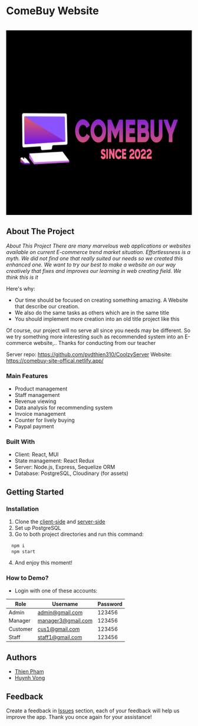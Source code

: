 <div id="top"></div>

<!-- PROJECT LOGO -->
# ComeBuy Website
<br />
<div align="center">
  <a href="https://github.com/github_username/repo_name](https://github.com/pvdthien310/ComeBuyClient/blob/main/comebuy/src/assets/img/logo.png">
    <img src="https://github.com/pvdthien310/ComeBuyClient/blob/main/comebuy/src/assets/img/logo.png" alt="Logo" width="800" height="500">
  </a>
  <p align="center">
   
</div>

<!-- ABOUT THE PROJECT -->
## About The Project

_About This Project
 There are many marvelous web applications or websites available on current E-commerce trend market situation. Effortlessness is a myth. We did not find one that really suited our needs so we created this enhanced one. We want to try our best to make a website on our way creatively that fixes and improves our learning in web creating field. We think this is it_

Here's why:
- Our time should be focused on creating something amazing. A Website that describe our creation.
- We also do the same tasks as others which are in the same title
- You should implement more creation into an old title project like this

Of course, our project will no  serve all since you needs may be different. So we try something more interesting such as recommended system into an E-commerce website,..
Thanks for conducting from our teacher

Server repo: https://github.com/pvdthien310/CoolzyServer
Website: https://comebuy-site-offical.netlify.app/

### Main Features
 - Product management
 - Staff management
 - Revenue viewing
 - Data analysis for recommending system
 - Invoice management
 - Counter for lively buying
 - Paypal payment
### Built With

 - Client: React, MUI
 - State management: React Redux
 - Server: Node.js, Express, Sequelize ORM
 - Database: PostgreSQL, Cloudinary (for assets)


<!-- GETTING STARTED -->
## Getting Started

### Installation

1. Clone the [client-side](https://github.com/pvdthien310/ComeBuyClient) and [server-side](https://github.com/pvdthien310/ComeBuyServer)
2. Set up PostgreSQL
3. Go to both project directories and run this command:
``` shel
  npm i 
  npm start
```
4. And enjoy this moment!
### How to Demo? 
- Login with one of these accounts:

|Role|Username|Password|
|--|--|--|
|Admin| admin@gmail.com|123456
|Manager|manager3@gmail.com|123456
|Customer|cus1@gmail.com|123456
|Staff|staff1@gmail.com|123456


## Authors

- [Thien Pham](https://github.com/pvdthien310)
- [Huynh Vong](https://github.com/HuynhVong)

## Feedback

Create a feedback in [Issues](https://github.com/akaijs/Lanspire/issues) section, each of your feedback will help us improve the app. Thank you once again for your assistance!
